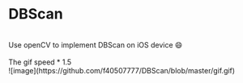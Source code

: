 # DBScan
<br>
Use openCV to implement DBScan on iOS device 😄<br>
<br>
The gif speed * 1.5<br>
![image](https://github.com/f40507777/DBScan/blob/master/gif.gif)

